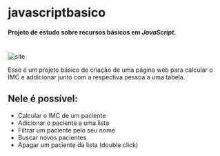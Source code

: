# javascriptbasico
#### Projeto de estudo sobre recursos básicos em _JavaScript_.
#
![site](https://user-images.githubusercontent.com/51495282/80871126-47b5fb80-8c81-11ea-9cc1-14f55151b5fe.png)

Esse é um projeto básico de criação de uma página web para calcular o IMC e addicionar junto com a respectiva pessoa a uma tabela.

## Nele é possível:
- Calcular o IMC de um paciente
- Adicionar o paciente a uma lista
- Filtrar um paciente pelo seu nome
- Buscar novos pacientes
- Apagar um paciente da lista (double click)